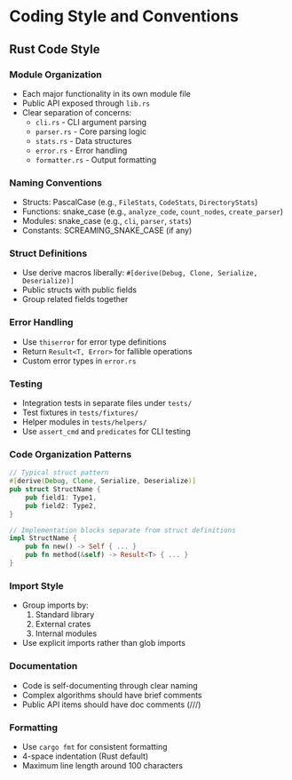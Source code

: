 # Coding Style and Conventions

## Rust Code Style

### Module Organization
- Each major functionality in its own module file
- Public API exposed through `lib.rs`
- Clear separation of concerns:
  - `cli.rs` - CLI argument parsing
  - `parser.rs` - Core parsing logic
  - `stats.rs` - Data structures
  - `error.rs` - Error handling
  - `formatter.rs` - Output formatting

### Naming Conventions
- Structs: PascalCase (e.g., `FileStats`, `CodeStats`, `DirectoryStats`)
- Functions: snake_case (e.g., `analyze_code`, `count_nodes`, `create_parser`)
- Modules: snake_case (e.g., `cli`, `parser`, `stats`)
- Constants: SCREAMING_SNAKE_CASE (if any)

### Struct Definitions
- Use derive macros liberally: `#[derive(Debug, Clone, Serialize, Deserialize)]`
- Public structs with public fields
- Group related fields together

### Error Handling
- Use `thiserror` for error type definitions
- Return `Result<T, Error>` for fallible operations
- Custom error types in `error.rs`

### Testing
- Integration tests in separate files under `tests/`
- Test fixtures in `tests/fixtures/`
- Helper modules in `tests/helpers/`
- Use `assert_cmd` and `predicates` for CLI testing

### Code Organization Patterns
```rust
// Typical struct pattern
#[derive(Debug, Clone, Serialize, Deserialize)]
pub struct StructName {
    pub field1: Type1,
    pub field2: Type2,
}

// Implementation blocks separate from struct definitions
impl StructName {
    pub fn new() -> Self { ... }
    pub fn method(&self) -> Result<T> { ... }
}
```

### Import Style
- Group imports by:
  1. Standard library
  2. External crates
  3. Internal modules
- Use explicit imports rather than glob imports

### Documentation
- Code is self-documenting through clear naming
- Complex algorithms should have brief comments
- Public API items should have doc comments (///)

### Formatting
- Use `cargo fmt` for consistent formatting
- 4-space indentation (Rust default)
- Maximum line length around 100 characters